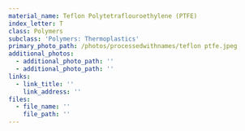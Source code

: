 ```yaml
---
material_name: Teflon Polytetraflouroethylene (PTFE)
index_letter: T
class: Polymers
subclass: 'Polymers: Thermoplastics'
primary_photo_path: /photos/processedwithnames/teflon ptfe.jpeg
additional_photos:
  - additional_photo_path: ''
  - additional_photo_path: ''
links:
  - link_title: ''
    link_address: ''
files:
  - file_name: ''
    file_path: ''
---
```


